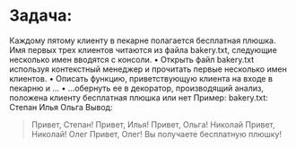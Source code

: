 # Задача:
Каждому пятому клиенту в пекарне полагается бесплатная плюшка. Имя первых трех клиентов читаются из файла bakery.txt, следующие несколько имен вводятся с консоли. 
•  Открыть файл bakery.txt используя контекстный менеджер и прочитать первые несколько имен клиентов. 
•  Описать функцию, приветствующую клиента на входе в пекарню и …
•  …обернуть ее в декоратор,  производящий анализ, положена клиенту бесплатная плюшка или нет
Пример: 
bakery.txt: 
Степан
Илья
Ольга
Вывод:
> Привет, Степан!
   Привет, Илья!
   Привет, Ольга!
> Николай
> Привет, Николай!
> Олег
> Привет, Олег! Вы получаете бесплатную плюшку!
